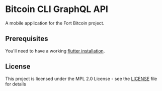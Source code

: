 # Bitcoin CLI GraphQL API

A mobile application for the Fort Bitcoin project.

## Prerequisites

You'll need to have a working [flutter installation](https://flutter.io/get-started/install/).

## License

This project is licensed under the MPL 2.0 License - see the [LICENSE](LICENSE) file for details
